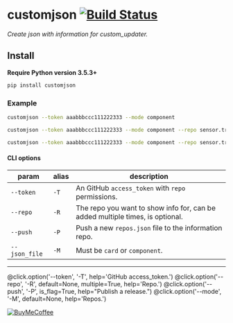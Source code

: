 # customjson [![Build Status](https://travis-ci.com/ludeeus/customjson.svg?branch=master)](https://travis-ci.com/ludeeus/customjson)

_Create json with information for custom_updater._  

## Install

**Require Python version 3.5.3+**

```bash
pip install customjson
```

### Example

```bash
customjson --token aaabbbccc111222333 --mode component
```

```bash
customjson --token aaabbbccc111222333 --mode component --repo sensor.trakt
```

```bash
customjson --token aaabbbccc111222333 --mode component --repo sensor.trakt --repo sensor.brewdog
```

#### CLI options

param | alias | description
-- | -- | --
`--token` | `-T` | An GitHub `access_token` with `repo` permissions.
`--repo` | `-R` | The repo you want to show info for, can be added multiple times, is optional.
`--push` | `-P` | Push a new `repos.json` file to the information repo.
`--json_file` | `-M` | Must be `card` or `component`.
***


@click.option('--token', '-T', help='GitHub access_token.')
@click.option('--repo', '-R', default=None, multiple=True, help='Repo.')
@click.option('--push', '-P', is_flag=True, help="Publish a release.")
@click.option('--mode', '-M', default=None, help='Repos.')


[![BuyMeCoffee](https://camo.githubusercontent.com/cd005dca0ef55d7725912ec03a936d3a7c8de5b5/68747470733a2f2f696d672e736869656c64732e696f2f62616467652f6275792532306d6525323061253230636f666665652d646f6e6174652d79656c6c6f772e737667)](https://www.buymeacoffee.com/ludeeus)